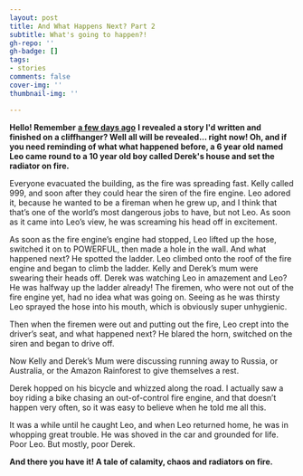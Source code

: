 ```yaml
---
layout: post
title: And What Happens Next? Part 2
subtitle: What's going to happen?!
gh-repo: ''
gh-badge: []
tags:
- stories
comments: false
cover-img: ''
thumbnail-img: ''

---
```

**Hello! Remember** [**a few days ago**](bizzles.me/2021-02-04-second-post "a few days ago") **I revealed a story I'd written and finished on a cliffhanger? Well all will be revealed... right now! Oh, and if you need reminding of what what happened before, a 6 year old named Leo came round to a 10 year old boy called Derek's house and set the radiator on fire.**

Everyone evacuated the building, as the fire was spreading fast. Kelly called 999, and soon after they could hear the siren of the fire engine. Leo adored it, because he wanted to be a fireman when he grew up, and I think that that’s one of the world’s most dangerous jobs to have, but not Leo. As soon as it came into Leo’s view, he was screaming his head off in excitement.

As soon as the fire engine’s engine had stopped, Leo lifted up the hose, switched it on to POWERFUL, then made a hole in the wall. And what happened next? He spotted the ladder. Leo climbed onto the roof of the fire engine and began to climb the ladder. Kelly and Derek’s mum were swearing their heads off. Derek was watching Leo in amazement and Leo? He was halfway up the ladder already! The firemen, who were not out of the fire engine yet, had no idea what was going on. Seeing as he was thirsty Leo sprayed the hose into his mouth, which is obviously super unhygienic.

Then when the firemen were out and putting out the fire, Leo crept into the driver’s seat, and what happened next? He blared the horn, switched on the siren and began to drive off.

Now Kelly and Derek’s Mum were discussing running away to Russia, or Australia, or the Amazon Rainforest to give themselves a rest.

Derek hopped on his bicycle and whizzed along the road. I actually saw a boy riding a bike chasing an out-of-control fire engine, and that doesn’t happen very often, so it was easy to believe when he told me all this.

It was a while until he caught Leo, and when Leo returned home, he was in whopping great trouble. He was shoved in the car and grounded for life. Poor Leo. But mostly, poor Derek.

**And there you have it! A tale of calamity, chaos and radiators on fire.**